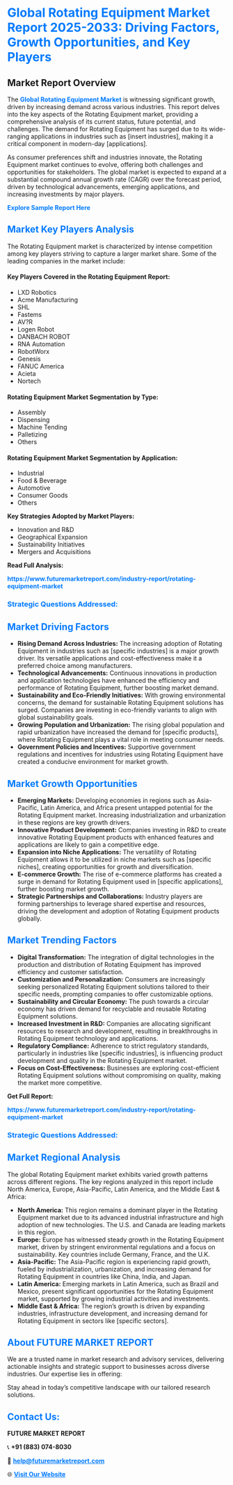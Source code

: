 <h1 style="color: #007BFF;">Global Rotating Equipment Market Report 2025-2033: Driving Factors, Growth Opportunities, and Key Players</h1>

<section id="overview">
<h2>Market Report Overview</h2>
<p>The <a href="https://www.futuremarketreport.com/industry-report/rotating-equipment-market" style="color: #007BFF; text-decoration: none;"><strong>Global Rotating Equipment Market</strong></a> is witnessing significant growth, driven by increasing demand across various industries. This report delves into the key aspects of the Rotating Equipment market, providing a comprehensive analysis of its current status, future potential, and challenges. The demand for Rotating Equipment has surged due to its wide-ranging applications in industries such as [insert industries], making it a critical component in modern-day [applications].</p>
<p>As consumer preferences shift and industries innovate, the Rotating Equipment market continues to evolve, offering both challenges and opportunities for stakeholders. The global market is expected to expand at a substantial compound annual growth rate (CAGR) over the forecast period, driven by technological advancements, emerging applications, and increasing investments by major players.</p>
</section>

<section id="overview">
<p><a href="https://www.futuremarketreport.com/request-sample/reportId=32321" style="color: #007BFF; text-decoration: none;"><strong>Explore Sample Report Here</strong></a></p>
</section>

<section id="key-players">
<h2 style="color: #007BFF;">Market Key Players Analysis</h2>
<p>The Rotating Equipment market is characterized by intense competition among key players striving to capture a larger market share. Some of the leading companies in the market include:</p>
<h4>Key Players Covered in the Rotating Equipment Report:</h4>
<ul><li>LXD Robotics</li><li>Acme Manufacturing</li><li>SHL</li><li>Fastems</li><li>AV?R</li><li>Logen Robot</li><li>DANBACH ROBOT</li><li>RNA Automation</li><li>RobotWorx</li><li>Genesis</li><li>FANUC America</li><li>Acieta</li><li>Nortech</li></ul>
<h4>Rotating Equipment Market Segmentation by Type:</h4>
<ul><li>Assembly</li><li>Dispensing</li><li>Machine Tending</li><li>Palletizing</li><li>Others</li></ul>

<h4>Rotating Equipment Market Segmentation by Application:</h4>
<ul><li>Industrial</li><li>Food &amp; Beverage</li><li>Automotive</li><li>Consumer Goods</li><li>Others</li></ul>
<p><strong>Key Strategies Adopted by Market Players:</strong></p>
<ul>
<li>Innovation and R&D</li>
<li>Geographical Expansion</li>
<li>Sustainability Initiatives</li>
<li>Mergers and Acquisitions</li>
</ul>
</section>

<section>
<p><strong>Read Full Analysis: </strong></p><a href="https://www.futuremarketreport.com/industry-report/rotating-equipment-market" style="color: #007BFF; text-decoration: none;"><strong>https://www.futuremarketreport.com/industry-report/rotating-equipment-market</strong></a>
<h3 style="color: #007BFF;">Strategic Questions Addressed:</h3>
</section>

<section id="driving-factors">
<h2 style="color: #007BFF;">Market Driving Factors</h2>
<ul>
<li><strong>Rising Demand Across Industries:</strong> The increasing adoption of Rotating Equipment in industries such as [specific industries] is a major growth driver. Its versatile applications and cost-effectiveness make it a preferred choice among manufacturers.</li>
<li><strong>Technological Advancements:</strong> Continuous innovations in production and application technologies have enhanced the efficiency and performance of Rotating Equipment, further boosting market demand.</li>
<li><strong>Sustainability and Eco-Friendly Initiatives:</strong> With growing environmental concerns, the demand for sustainable Rotating Equipment solutions has surged. Companies are investing in eco-friendly variants to align with global sustainability goals.</li>
<li><strong>Growing Population and Urbanization:</strong> The rising global population and rapid urbanization have increased the demand for [specific products], where Rotating Equipment plays a vital role in meeting consumer needs.</li>
<li><strong>Government Policies and Incentives:</strong> Supportive government regulations and incentives for industries using Rotating Equipment have created a conducive environment for market growth.</li>
</ul>
</section>

<section id="growth-opportunities">
<h2 style="color: #007BFF;">Market Growth Opportunities</h2>
<ul>
<li><strong>Emerging Markets:</strong> Developing economies in regions such as Asia-Pacific, Latin America, and Africa present untapped potential for the Rotating Equipment market. Increasing industrialization and urbanization in these regions are key growth drivers.</li>
<li><strong>Innovative Product Development:</strong> Companies investing in R&D to create innovative Rotating Equipment products with enhanced features and applications are likely to gain a competitive edge.</li>
<li><strong>Expansion into Niche Applications:</strong> The versatility of Rotating Equipment allows it to be utilized in niche markets such as [specific niches], creating opportunities for growth and diversification.</li>
<li><strong>E-commerce Growth:</strong> The rise of e-commerce platforms has created a surge in demand for Rotating Equipment used in [specific applications], further boosting market growth.</li>
<li><strong>Strategic Partnerships and Collaborations:</strong> Industry players are forming partnerships to leverage shared expertise and resources, driving the development and adoption of Rotating Equipment products globally.</li>
</ul>
</section>

<section id="trending-factors">
<h2 style="color: #007BFF;">Market Trending Factors</h2>
<ul>
<li><strong>Digital Transformation:</strong> The integration of digital technologies in the production and distribution of Rotating Equipment has improved efficiency and customer satisfaction.</li>
<li><strong>Customization and Personalization:</strong> Consumers are increasingly seeking personalized Rotating Equipment solutions tailored to their specific needs, prompting companies to offer customizable options.</li>
<li><strong>Sustainability and Circular Economy:</strong> The push towards a circular economy has driven demand for recyclable and reusable Rotating Equipment solutions.</li>
<li><strong>Increased Investment in R&D:</strong> Companies are allocating significant resources to research and development, resulting in breakthroughs in Rotating Equipment technology and applications.</li>
<li><strong>Regulatory Compliance:</strong> Adherence to strict regulatory standards, particularly in industries like [specific industries], is influencing product development and quality in the Rotating Equipment market.</li>
<li><strong>Focus on Cost-Effectiveness:</strong> Businesses are exploring cost-efficient Rotating Equipment solutions without compromising on quality, making the market more competitive.</li>
</ul>
</section>

<section>
<p><strong>Get Full Report: </strong></p><a href="https://www.futuremarketreport.com/industry-report/rotating-equipment-market" style="color: #007BFF; text-decoration: none;"><strong>https://www.futuremarketreport.com/industry-report/rotating-equipment-market</strong></a>
<h3 style="color: #007BFF;">Strategic Questions Addressed:</h3>
</section>


<section id="regional-analysis">
<h2 style="color: #007BFF;">Market Regional Analysis</h2>
<p>The global Rotating Equipment market exhibits varied growth patterns across different regions. The key regions analyzed in this report include North America, Europe, Asia-Pacific, Latin America, and the Middle East & Africa:</p>
<ul>
<li><strong>North America:</strong> This region remains a dominant player in the Rotating Equipment market due to its advanced industrial infrastructure and high adoption of new technologies. The U.S. and Canada are leading markets in this region.</li>
<li><strong>Europe:</strong> Europe has witnessed steady growth in the Rotating Equipment market, driven by stringent environmental regulations and a focus on sustainability. Key countries include Germany, France, and the U.K.</li>
<li><strong>Asia-Pacific:</strong> The Asia-Pacific region is experiencing rapid growth, fueled by industrialization, urbanization, and increasing demand for Rotating Equipment in countries like China, India, and Japan.</li>
<li><strong>Latin America:</strong> Emerging markets in Latin America, such as Brazil and Mexico, present significant opportunities for the Rotating Equipment market, supported by growing industrial activities and investments.</li>
<li><strong>Middle East & Africa:</strong> The region’s growth is driven by expanding industries, infrastructure development, and increasing demand for Rotating Equipment in sectors like [specific sectors].</li>
</ul>
</section>

<footer>
<h2 style="color: #007BFF;">About FUTURE MARKET REPORT</h2>
<p>We are a trusted name in market research and advisory services, delivering actionable insights and strategic support to businesses across diverse industries. Our expertise lies in offering:</p>

<p>Stay ahead in today’s competitive landscape with our tailored research solutions.</p>

<h2 style="color: #007BFF;">Contact Us:</h2>
<p><strong>FUTURE MARKET REPORT</strong></p>
<p>📞 <strong>+91 (883) 074-8030</strong></p>
<p>📧 <strong><a href="mailto:help@futuremarketreport.com" style="color: #007BFF;">help@futuremarketreport.com</a></strong></p>
<p>🌐 <strong><a href="https://www.futuremarketreport.com/" style="color: #007BFF;">Visit Our Website</a></strong></p>
</footer>